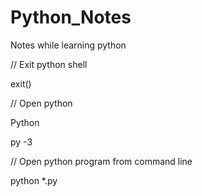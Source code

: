 # Python_Notes
Notes while learning python


// Exit python shell

exit()

// Open python

Python

py -3

// Open python program from command line

python *.py
